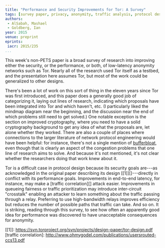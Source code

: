 ```yaml
---
title: "Performance and Security Improvements for Tor: A Survey"
tags: [survey paper, privacy, anonymity, traffic analysis, protocol design, tor]
authors:
 - AlSabah, Mashael
 - Goldberg, Ian
year: 2015
venue: preprint
eprints:
 iacr: 2015/235
...
```


This week's non-PETS paper is a broad survey of research into
improving either the security, or the performance, or both, of
low-latency anonymity networks such as Tor.  Nearly all of the
research used Tor itself as a testbed, and the presentation here
assumes Tor, but most of the work could be generalized to other
designs.

There's been a lot of work on this sort of thing in the eleven years
since Tor was first introduced, and this paper does a generally good
job of categorizing it, laying out lines of research, indicating which
proposals have been integrated into Tor and which haven't, etc.  (I
particularly liked the mindmap diagram near the beginning, and the
discussion near the end of which problems still need to get solved.)
One notable exception is the section on improved cryptography, where
you need to have a solid cryptography background to get any idea of
what the proposals are, let alone whether they worked.  There are also
a couple of places where connections to the larger literature of
network protocol engineering would have been helpful: for instance,
there's not a single mention of [bufferbloat][], even though that is
clearly an aspect of the congestion problems that one line of research
aims to solve.  And because it's not mentioned, it's not clear whether
the researchers doing that work knew about it.

Tor is a difficult case in protocol design because its security goals
are---as acknowledged in the original paper describing its design
[[1]][]---directly in conflict with its performance goals.
Improvements in end-to-end latency, for instance, may make a
[traffic correlation][] attack easier.  Improvements in queueing
fairness or traffic prioritization may introduce inter-circuit
"crosstalk" enabling an attacker to learn something about the
traffic passing through a relay.  Preferring to use high-bandwidth
relays improves efficiency but reduces the number of possible paths
that traffic can take.  And so on.  It is striking, reading through
this survey, to see how often an apparently good idea for performance
was discovered to have unacceptable consequences for anonymity.

[bufferbloat]: http://www.bufferbloat.net/projects/bloat/wiki/Introduction
[[1]]: https://svn.torproject.org/svn/projects/design-paper/tor-design.pdf
[traffic correlation]: http://www.ohmygodel.com/publications/usersrouted-ccs13.pdf
